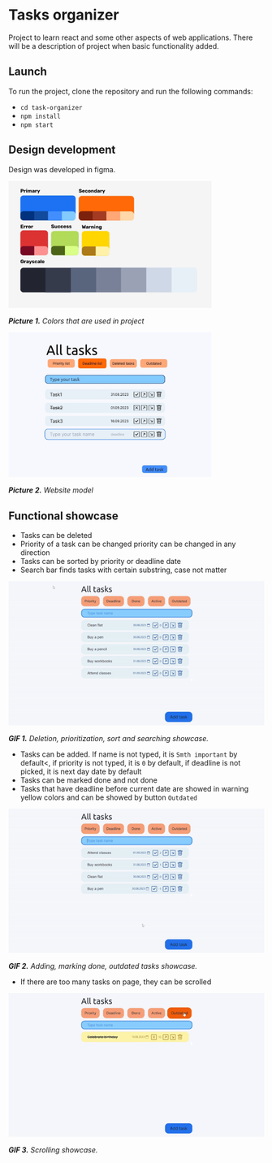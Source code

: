 # Tasks organizer

Project to learn react and some other aspects of web applications. There will be a description of project when basic functionality added. 

## Launch

To run the project, clone the repository and run the following commands:

<ul>
<li><code>cd task-organizer</code></li>
<li><code>npm install</code></li>
<li><code>npm start</code></li>
</ul>

## Design development

Design was developed in figma.

<img src="/materials/Colors.jpg" alt="Picture 1" width="400">

<em><b>Picture 1.</b> Colors that are used in project</em>

<img src="/materials/Project-design.jpg" alt="Picture 2" width="400">

<em><b>Picture 2.</b> Website model</em>

## Functional showcase

<ul>
<li>Tasks can be deleted</li> 
<li>Priority of a task can be changed priority can be changed in any direction</li>
<li>Tasks can be sorted by priority or deadline date</li>
<li>Search bar finds tasks with certain substring, case not matter</li>
</ul>

![Deletion, prioritization, sort and searching showcase](https://github.com/s-a-v-a-n-n-a/Tasks_organizer/blob/main/materials/delete-prioritize-sort-find.gif)

<em><b>GIF 1.</b> Deletion, prioritization, sort and searching showcase.</em>

<ul>
<li>Tasks can be added. If name is not typed, it is <code>Smth important</code> by default<, if priority is not typed, it is <code>0</code> by default, if deadline is not picked, it is next day date by default</li> 
<li>Tasks can be marked done and not done</li>
<li>Tasks that have deadline before current date are showed in warning yellow colors and can be showed by button <code>Outdated</code></li>
</ul>

![Adding, marking done, outdated tasks showcase](https://github.com/s-a-v-a-n-n-a/Tasks_organizer/blob/main/materials/add-done-outdated.gif)

<em><b>GIF 2.</b> Adding, marking done, outdated tasks showcase.</em>

<ul>
<li>If there are too many tasks on page, they can be scrolled</li> 
</ul>

![Scrolling showcase](https://github.com/s-a-v-a-n-n-a/Tasks_organizer/blob/main/materials/scroll.gif)

<em><b>GIF 3.</b> Scrolling showcase.</em>
